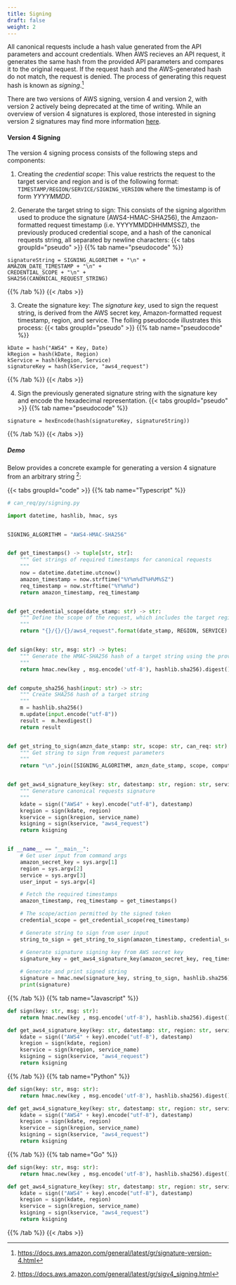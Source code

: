 ```yaml
---
title: Signing
draft: false
weight: 2
---
```


All canonical requests include a hash value generated from the API parameters and account credentials. When AWS recieves an API request, it generates the same hash from the provided API parameters and compares it to the original request. If the request hash and the AWS-generated hash do not match, the request is denied. The process of generating this request hash is known as _signing_.[^1]

There are two versions of AWS signing, version 4 and version 2, with version 2 actively being deprecated at the time of writing. While an overview of version 4 signatures is explored, those interested in signing version 2 signatures may find more information [here](https://docs.aws.amazon.com/general/latest/gr/signature-version-2.html).

#### Version 4 Signing

 The version 4 signing process consists of the following steps and components:

1. Creating the _credential scope_: This value restricts the request to the target service and region and is of the following format: ```TIMESTAMP/REGION/SERVICE/SIGNING_VERSION``` where the timestamp is of form _YYYYMMDD_.

2. Generate the target string to sign: This consists of the signing algorithm used to produce the signature (AWS4-HMAC-SHA256), the Amzaon-formatted request timestamp (i.e. YYYYMMDDHHMMSSZ), the previously produced credential scope, and a hash of the canonical requests string, all separated by newline characters:
{{< tabs groupId="pseudo" >}}
{{% tab name="pseudocode" %}}
```
signatureString = SIGNING_ALGORITHM + "\n" +
AMAZON_DATE_TIMESTAMP + "\n" + 
CREDENTIAL_SCOPE + "\n" + 
SHA256(CANONICAL_REQUEST_STRING)
```
{{% /tab %}}
{{< /tabs >}}

3. Create the signature key: The _signature key_, used to sign the request string, is derived from the AWS secret key, Amazon-formatted request timestamp, region, and service. The folling pseudocode illustrates this process:
{{< tabs groupId="pseudo" >}}
{{% tab name="pseudocode" %}}
```
kDate = hash("AWS4" + Key, Date)
kRegion = hash(kDate, Region)
kService = hash(kRegion, Service)
signatureKey = hash(kService, "aws4_request")
```
{{% /tab %}}
{{< /tabs >}}

4. Sign the previously generated signature string with the signature key and encode the hexadecimal representation.
{{< tabs groupId="pseudo" >}}
{{% tab name="pseudocode" %}}
```
signature = hexEncode(hash(signatureKey, signatureString))
```
{{% /tab %}}
{{< /tabs >}}

##### Demo

Below provides a concrete example for generating a version 4 signature from an arbitrary string [^2]:

{{< tabs groupId="code" >}}
{{% tab name="Typescript" %}}
```py
# can_req/py/signing.py

import datetime, hashlib, hmac, sys


SIGNING_ALGORITHM = "AWS4-HMAC-SHA256"


def get_timestamps() -> tuple[str, str]:
    """ Get strings of required timestamps for canonical requests
    """
    now = datetime.datetime.utcnow()
    amazon_timestamp = now.strftime("%Y%m%dT%H%M%SZ")
    req_timestamp = now.strftime("%Y%m%d")
    return amazon_timestamp, req_timestamp


def get_credential_scope(date_stamp: str) -> str:
    """ Define the scope of the request, which includes the target region and service
    """
    return "{}/{}/{}/aws4_request".format(date_stamp, REGION, SERVICE)


def sign(key: str, msg: str) -> bytes:
    """ Generate the HMAC-SHA256 hash of a target string using the provided secret key
    """
    return hmac.new(key , msg.encode('utf-8'), hashlib.sha256).digest()


def compute_sha256_hash(input: str) -> str:
    """ Create SHA256 hash of a target string
    """
    m = hashlib.sha256()
    m.update(input.encode("utf-8"))
    result =  m.hexdigest()
    return result


def get_string_to_sign(amzn_date_stamp: str, scope: str, can_req: str) -> str:
    """ Get string to sign from request parameters
    """
    return "\n".join([SIGNING_ALGORITHM, amzn_date_stamp, scope, compute_sha256_hash(can_req)]).encode("utf-8")


def get_aws4_signature_key(key: str, datestamp: str, region: str, service_name: str) -> bytes:
    """ Generature canonical requests signature
    """
    kdate = sign(("AWS4" + key).encode("utf-8"), datestamp)
    kregion = sign(kdate, region)
    kservice = sign(kregion, service_name)
    ksigning = sign(kservice, "aws4_request")
    return ksigning


if __name__ == "__main__":
    # Get user input from command args
    amazon_secret_key = sys.argv[1]
    region = sys.argv[2]
    service = sys.argv[3]
    user_input = sys.argv[4]

    # Fetch the required timestamps
    amazon_timestamp, req_timestamp = get_timestamps()

    # The scope/action permitted by the signed token
    credential_scope = get_credential_scope(req_timestamp)

    # Generate string to sign from user input
    string_to_sign = get_string_to_sign(amazon_timestamp, credential_scope, user_input)

    # Generate signature signing key from AWS secret key
    signature_key = get_aws4_signature_key(amazon_secret_key, req_timestamp, REGION, SERVICE)
    
    # Generate and print signed string 
    signature = hmac.new(signature_key, string_to_sign, hashlib.sha256).hexdigest()
    print(signature)
```
{{% /tab %}}
{{% tab name="Javascript" %}}
```py
def sign(key: str, msg: str):
    return hmac.new(key , msg.encode('utf-8'), hashlib.sha256).digest()

def get_aws4_signature_key(key: str, datestamp: str, region: str, service_name: str):
    kdate = sign(("AWS4" + key).encode("utf-8"), datestamp)
    kregion = sign(kdate, region)
    kservice = sign(kregion, service_name)
    ksigning = sign(kservice, "aws4_request")
    return ksigning
```
{{% /tab %}}
{{% tab name="Python" %}}
```py
def sign(key: str, msg: str):
    return hmac.new(key , msg.encode('utf-8'), hashlib.sha256).digest()

def get_aws4_signature_key(key: str, datestamp: str, region: str, service_name: str):
    kdate = sign(("AWS4" + key).encode("utf-8"), datestamp)
    kregion = sign(kdate, region)
    kservice = sign(kregion, service_name)
    ksigning = sign(kservice, "aws4_request")
    return ksigning
```
{{% /tab %}}
{{% tab name="Go" %}}
```py
def sign(key: str, msg: str):
    return hmac.new(key , msg.encode('utf-8'), hashlib.sha256).digest()

def get_aws4_signature_key(key: str, datestamp: str, region: str, service_name: str):
    kdate = sign(("AWS4" + key).encode("utf-8"), datestamp)
    kregion = sign(kdate, region)
    kservice = sign(kregion, service_name)
    ksigning = sign(kservice, "aws4_request")
    return ksigning
```
{{% /tab %}}
{{< /tabs >}}

[^1]: https://docs.aws.amazon.com/general/latest/gr/signature-version-4.html

[^2]: https://docs.aws.amazon.com/general/latest/gr/sigv4_signing.html
    